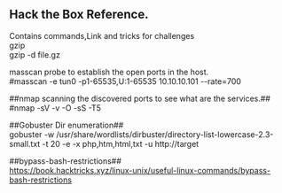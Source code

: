 ## Hack the Box Reference.<br>
Contains commands,Link and tricks for challenges<br>
gzip<br>
gzip -d file.gz<br>

masscan probe to establish the open ports in the host.<br>
#masscan -e tun0 -p1-65535,U:1-65535 10.10.10.101 --rate=700<br>

##nmap scanning the discovered ports to see what are the services.##<br>
#nmap -sV -v -O -sS -T5 <target><br>

##Gobuster Dir enumeration##<br>
gobuster -w /usr/share/wordlists/dirbuster/directory-list-lowercase-2.3-small.txt -t 20 -e -x php,htm,html,txt -u http://target<br>

##bypass-bash-restrictions##<br>
https://book.hacktricks.xyz/linux-unix/useful-linux-commands/bypass-bash-restrictions<br>
